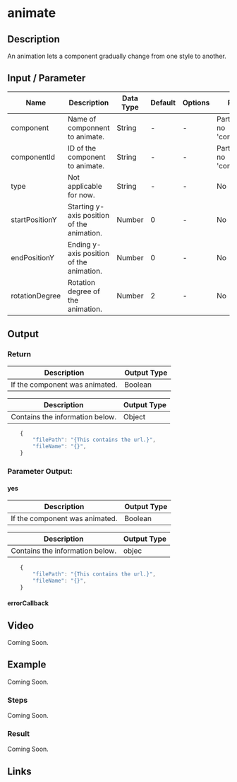 # animate

## Description

An animation lets a component gradually change from one style to another. 

## Input / Parameter

| Name | Description | Data Type | Default | Options | Required |
| ------ | ------ | ------ | ------ | ------ | ------ |
| component | Name of componnent to animate. | String | - | - | Partial (Yes if no 'componentId'.) |
| componentId | ID of the component to animate. | String | - | - | Partial (Yes if no 'component'.) | 
| type | Not applicable for now. | String | - | - | No | 
| startPositionY | Starting y-axis position of the animation. | Number | 0 | - | No | 
| endPositionY | Ending y-axis position of the animation. | Number | 0 | - | No | 
| rotationDegree | Rotation degree of the animation. | Number | 2 | - | No | 

## Output

### Return

| Description | Output Type |
| ------ | ------ |
| If the component was animated. | Boolean |


| Description | Output Type |
| ------ | ------ |
| Contains the information below. | Object |

```js
    {
        "filePath": "{This contains the url.}",
        "fileName": "{}",
    }
```

### Parameter Output: 

#### yes

| Description | Output Type |
| ------ | ------ |
| If the component was animated. | Boolean |


| Description | Output Type |
| ------ | ------ |
| Contains the information below. | objec |

```js
    {
        "filePath": "{This contains the url.}",
        "fileName": "{}",
    }
```

#### errorCallback

## Video

Coming Soon.

## Example

Coming Soon.

### Steps

Coming Soon.

### Result

Coming Soon.

## Links